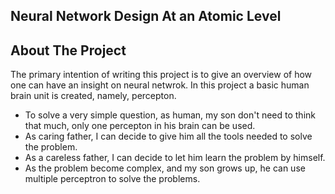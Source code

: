 ## Neural Network Design At an Atomic Level
<!-- ABOUT THE PROJECT -->
## About The Project

<!-- [![Product Name Screen Shot][product-screenshot]](https://example.com) -->

The primary intention of writing this project is to give an overview of how one can have an insight on neural netwrok. 
In this project a basic human brain unit is created, namely, percepton. 

* To solve a very simple question, as human, my son don't need to think that much, only one percepton in his brain can be used. 
* As caring father, I can decide to give him all the tools needed to solve the problem. 
* As a careless father, I can decide to let him learn the problem by himself. 
* As the problem become complex, and my son grows up, he can use multiple perceptron to solve the problems.


